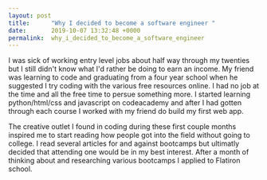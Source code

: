 ```yaml
---
layout: post
title:      "Why I decided to become a software engineer "
date:       2019-10-07 13:32:48 +0000
permalink:  why_i_decided_to_become_a_software_engineer
---
```



I was sick of working entry level jobs about half way through my twenties but I still didn't know what I'd rather be doing to earn an income. My friend was learning to code and graduating from a four year school when he suggested I try coding with the various free resources online. I had no job at the time and all the free time to persue something more. I started learning python/html/css and javascript on codeacademy and after I had gotten through each course I worked with my friend do build my first web app. 

The creative outlet I found in coding during these first couple months inspired me to start reading how people got into the field without going to college. I read several articles for and against bootcamps but ultimatly decided that attending one would be in my best interest. After a month of thinking about and researching various bootcamps I applied to Flatiron school. 


